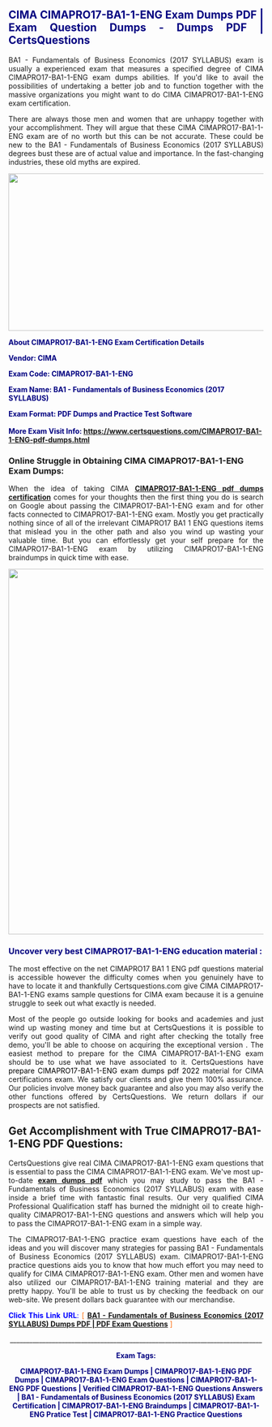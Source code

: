 <h2 style="text-align: justify;"><span style="color: #000080;">CIMA CIMAPRO17-BA1-1-ENG Exam Dumps PDF | Exam Question Dumps - Dumps PDF | CertsQuestions</span></h2>
<p style="text-align: justify;">BA1 - Fundamentals of Business Economics (2017 SYLLABUS) exam is usually a experienced exam that measures a specified degree of CIMA  CIMAPRO17-BA1-1-ENG exam dumps abilities. If you'd like to avail the possibilities of undertaking a better job and to function together with the massive organizations you might want to do CIMA CIMAPRO17-BA1-1-ENG exam certification.</p>
<p style="text-align: justify;">There are always those men and women that are unhappy together with your accomplishment. They will argue that these CIMA  CIMAPRO17-BA1-1-ENG exam are of no worth but this can be not accurate. These could be new to the BA1 - Fundamentals of Business Economics (2017 SYLLABUS) degrees bust these are of actual value and importance. In the fast-changing industries, these old myths are expired.</p>
<p><img style="display: block; margin-left: auto; margin-right: auto;" src="https://i.imgur.com/eaP4ae9.png" width="840" height="310" /></p>
<p><span style="color: #000080;"><strong>About CIMAPRO17-BA1-1-ENG Exam Certification Details</strong></span></p>
<p><span style="color: #000080;"><strong>Vendor: CIMA<br /></strong></span></p>
<p><span style="color: #000080;"><strong>Exam Code: CIMAPRO17-BA1-1-ENG</strong></span></p>
<p><span style="color: #000080;"><strong>Exam Name: BA1 - Fundamentals of Business Economics (2017 SYLLABUS)</strong></span></p>
<p><span style="color: #000080;"><strong>Exam Format: PDF Dumps and Practice Test Software<br /><br />More Exam Visit Info: <span style="color: #ff6600;"><a href="https://www.certsquestions.com/CIMAPRO17-BA1-1-ENG-pdf-dumps.html">https://www.certsquestions.com/CIMAPRO17-BA1-1-ENG-pdf-dumps.html</a></span></strong></span></p>
<h3>Online Struggle in Obtaining CIMA CIMAPRO17-BA1-1-ENG Exam Dumps:</h3>
<p style="text-align: justify;">When the idea of taking CIMA <a href="https://www.certsquestions.com/CIMAPRO17-BA1-1-ENG-pdf-dumps.html"><strong> CIMAPRO17-BA1-1-ENG pdf dumps certification</strong></a> comes for your thoughts then the first thing you do is search on Google about passing the CIMAPRO17-BA1-1-ENG exam and for other facts connected to CIMAPRO17-BA1-1-ENG exam. Mostly you get practically nothing since of all of the irrelevant CIMAPRO17 BA1 1 ENG questions items that mislead you in the other path and also you wind up wasting your valuable time. But you can effortlessly get your self prepare for the CIMAPRO17-BA1-1-ENG exam by utilizing CIMAPRO17-BA1-1-ENG braindumps in quick time with ease.</p>
<p><a href="https://www.certsquestions.com/CIMAPRO17-BA1-1-ENG-pdf-dumps.html"><img style="display: block; margin-left: auto; margin-right: auto;" src="https://i.imgur.com/pxhoKQ2.png" width="720" /></a></p>
<h3><span style="color: #000080;">Uncover very best  CIMAPRO17-BA1-1-ENG education material :</span></h3>
<p style="text-align: justify;">The most effective on the net CIMAPRO17 BA1 1 ENG pdf questions material is accessible however the difficulty comes when you genuinely have to have to locate it and thankfully Certsquestions.com give CIMA CIMAPRO17-BA1-1-ENG exams sample questions for CIMA  exam because it is a genuine struggle to seek out what exactly is needed.</p>
<p style="text-align: justify;">Most of the people go outside looking for books and academies and just wind up wasting money and time but at CertsQuestions it is possible to verify out good quality of CIMA  and right after checking the totally free demo, you'll be able to choose on acquiring the exceptional version . The easiest method to prepare for the CIMA CIMAPRO17-BA1-1-ENG exam should be to use what we have associated to it. CertsQuestions have <span style="color: #000000;">prepare CIMAPRO17-BA1-1-ENG exam dumps pdf 2022</span> material for CIMA certifications exam. We satisfy our clients and give them 100% assurance. Our policies involve money back guarantee and also you may also verify the other functions offered by CertsQuestions. We return dollars if our prospects are not satisfied.</p>
<h2>Get Accomplishment with True CIMAPRO17-BA1-1-ENG PDF Questions:</h2>
<p style="text-align: justify;">CertsQuestions give real CIMA CIMAPRO17-BA1-1-ENG exam questions that is essential to pass the CIMA  CIMAPRO17-BA1-1-ENG exam. We've most up-to-date<strong>&nbsp;<a href="https://www.certsquestions.com/">exam dumps pdf</a></strong>&nbsp;which you may study to pass the BA1 - Fundamentals of Business Economics (2017 SYLLABUS) exam with ease inside a brief time with fantastic final results. Our very qualified CIMA Professional Qualification staff has burned the midnight oil to create high-quality CIMAPRO17-BA1-1-ENG questions and answers which will help you to pass the CIMAPRO17-BA1-1-ENG exam in a simple way.</p>
<p style="text-align: justify;">The CIMAPRO17-BA1-1-ENG practice exam questions have each of the ideas and you will discover many strategies for passing BA1 - Fundamentals of Business Economics (2017 SYLLABUS) exam. CIMAPRO17-BA1-1-ENG practice questions aids you to know that how much effort you may need to qualify for CIMA  CIMAPRO17-BA1-1-ENG exam. Other men and women have also utilized our CIMAPRO17-BA1-1-ENG training material and they are pretty happy. You'll be able to trust us by checking the feedback on our web-site. We present dollars back guarantee with our merchandise.</p>
<p style="text-align: justify;"><span style="color: #0000ff;"><strong>Click This Link URL</strong>:</span> <span style="color: #ff6600;">[ <strong><a href="https://www.certsquestions.com/cima-professional-qualification-certification.html">BA1 - Fundamentals of Business Economics (2017 SYLLABUS) Dumps PDF | PDF Exam Questions</a></strong> ]</span></p>
<p style="text-align: center;">______________________________________________________________________________</p>
<p style="text-align: center;"><span style="color: #000080;"><strong>Exam Tags:</strong></span></p>
<p style="text-align: center;"><span style="color: #000080;"><strong>CIMAPRO17-BA1-1-ENG Exam Dumps | CIMAPRO17-BA1-1-ENG PDF Dumps | CIMAPRO17-BA1-1-ENG Exam Questions | CIMAPRO17-BA1-1-ENG PDF Questions | Verified CIMAPRO17-BA1-1-ENG Questions Answers | BA1 - Fundamentals of Business Economics (2017 SYLLABUS) Exam Certification | CIMAPRO17-BA1-1-ENG Braindumps | CIMAPRO17-BA1-1-ENG Pratice Test | CIMAPRO17-BA1-1-ENG Practice Questions</strong></span></p>
